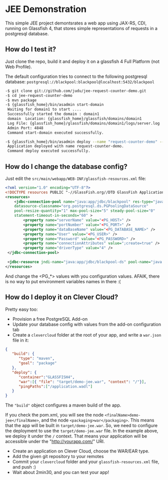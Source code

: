 # JEE Demonstration

This simple JEE project demontsrates a web app using JAX-RS, CDI, running on Glassfish 4, that
stores simple representations of requests in a postgresql database.

## How do I test it?

Just clone the repo, build it and deploy it on a glassfish 4 Full Platform (not Web
Profile).

The default configuration tries to connect to the following postgresql database:
`postgresql://blackpool:blackpool@localhost:5432/blackpool`

```bash
-$ git clone git://github.com/judu/jee-request-counter-demo.git
-$ cd jee-request-counter-demo
-$ mvn package
-$ {glassfish_home}/bin/asadmin start-domain
 Waiting for domain1 to start ....
 Successfully started the domain : domain1
 domain  Location: {glassfish_home}/glassfish/domains/domain1
 Log File: {glassfish_home}/glassfish/domains/domain1/logs/server.log
 Admin Port: 4848
 Command start-domain executed successfully.

-$ {glassfish_home}/bin/asadmin deploy --name "request-counter-demo" --context "/foobar" target/demo-jee.war
 Application deployed with name request-counter-demo.
 Command deploy executed successfully.
```

## How do I change the database config?

Just edit the `src/main/webapp/WEB-INF/glassfish-resources.xml` file:

```xml
<?xml version="1.0" encoding="UTF-8"?>
<!DOCTYPE resources PUBLIC "-//GlassFish.org//DTD GlassFish Application Server 3.1 Resource Definitions//EN" "http://glassfish.org/dtds/glassfish-resources_1_5.dtd">
<resources>
	<jdbc-connection-pool name="java:app/jdbc/blackpool" res-type="javax.sql.DataSource"
	datasource-classname="org.postgresql.ds.PGPoolingDataSource"
	pool-resize-quantity="1" max-pool-size="5" steady-pool-size="0"
	statement-timeout-in-seconds="60" >
		<property name="serverName" value="<PG_HOST>" />
		<property name="portNumber" value="<PG_PORT>" />
		<property name="dataBaseName" value="<PG_DATABASE_NAME>" />
		<property name="User" value="<PG_USER>" />
		<property name="Password" value="<PG_PASSWORD>" />
		<property name="connectionAttributes" value=";create=true" />
		<property name="driverType" value="4" />
 </jdbc-connection-pool>
 
 <jdbc-resource jndi-name="java:app/jdbc/blackpool-ds" pool-name="java:app/jdbc/blackpool" />
</resources>
```


And change the <PG_*> values with you configuration values. AFAIK, there is no way to put
environment variables names in there :(


## How do I deploy it on Clever Cloud?

Pretty easy too:

  - Provision a free PostgreSQL Add-on
  - Update your database config with values from the add-on configuration tab
  - Create a `clevercloud` folder at the root of your app, and write a `war.json` file in
      it:

```json
{
   "build": {
      "type": "maven",
      "goal": "package"
   },
   "deploy": {
      "container":"GLASSFISH4",
      "war":[{ "file": "target/demo-jee.war", "context": "/"}],
      "pingPaths":["/application.wadl"]
   }
}
```

The `"build"` object configures a maven build of the app.

If you check the pom.xml, you will see the node `<finalName>demo-jee</finalName>`, and the node `<packaging>war</packaging>`.
This means that the app will be built in `target/demo-jee.war`. So, we need to configure
the deployment to use the `target/demo-jee.war` file. In the example above, we deploy it
under the `/` context. That means your application will be accessible
under the "http://yourapp.com/" URI.

  - Create an application on Clever Cloud, choose the WAR/EAR type.
  - Add the given git repository to your remotes
  - Commit your `clevercloud` folder and your `glassfish-resources.xml` file, and push :)
  - Wait about 2min30, and you can test your app!
